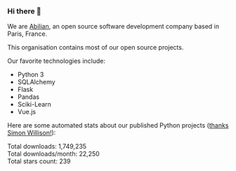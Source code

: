 ### Hi there 👋

We are [Abilian](https://abilian.com/), an open source software development company based in Paris, France.

This organisation contains most of our open source projects.

Our favorite technologies include:

- Python 3
- SQLAlchemy
- Flask
- Pandas
- Sciki-Learn
- Vue.js

Here are some automated stats about our published Python projects
([thanks Simon Willison!][sw-post]):

<!--marker-->
Total downloads: 1,749,235<br>
Total downloads/month: 22,250<br>
Total stars count: 239
<!--end-->

[sw-post]: https://simonwillison.net/2020/Jul/10/self-updating-profile-readme/